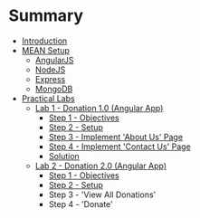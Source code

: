 # Summary

* [Introduction](README.md)
* [MEAN Setup](mean_setup.md)
   * [AngularJS](angularjs.md)
   * [NodeJS](nodejsmd.md)
   * [Express](express.md)
   * [MongoDB](mongodb.md)
* [Practical Labs](practical_labs.md)
   * [Lab 1 - Donation 1.0 (Angular App)](lab1/lab_1.md)
       * [Step 1 - Objectives](lab1/step_1.md)
       * [Step 2 - Setup](lab1/step_2.md)
       * [Step 3 - Implement 'About Us' Page](lab1/step_3.md)
       * [Step 4 - Implement 'Contact Us' Page](lab1/step_4.md)
       * [Solution](lab1/solution.md)
   * [Lab 2 - Donation 2.0 (Angular App)](lab2/lab_2.md)
       * [Step 1 - Objectives](lab2/step_1.md)
       * [Step 2 - Setup](lab2/step_2.md)
       * Step 3 - 'View All Donations'
       * Step 4 - 'Donate'

